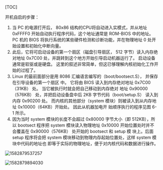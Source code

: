 [TOC]



开机自启的步骤：

1. 当 PC 的电源打开后， 80x86 结构的CPU将自动进入实模式，并从地址 0xFFFF0 开始自动执行程序代码，这个地址通常是 ROM-BIOS 中的地址。 PC 机的 BIOS 将执行系统的某些硬件检测和诊断功能，并在物理地址 0 处开始设置和初始化中断向量。
2. 此后，它将可启动设备的第一个扇区（磁盘引导扇区， 512 字节）读入内存绝对地址 0x7C00 处，并跳转到这个地方开始引导启动机器运行了。 启动设备通常是软驱或是硬盘。 这里的叙述非常简单，但这已够理解内核初始化工作开始的过程了。
3. Linux 的最前面部分是用 8086 汇编语言编写的（boot/bootsect.S）， 并保存在引导设备的第一个扇区
   中。 它将由 BIOS 读入到内存绝对地址 0x7C00（31KB） 处。 当它被执行时就会把自己移动到内存绝对
   地址 0x90000（576KB） 处，并把启动设备盘中后 2KB 字节代码（boot/setup.S） 读入到内存 0x90200 处。
   而内核的其他部分（system 模块）则被读入到从内存地址 0x10000（64KB）开始处。 因此从机器加电开
   始顺序执行的程序见图 6-1 所示。 
4. 因为当时 system 模块的长度不会超过 0x80000 字节大小（即 512KB），所以 bootsect 程序把 system
   模块读入物理地址 0x10000 开始位置处时并不会覆盖在 0x90000（576KB） 处开始的 bootsect 和 setup 模
   块上。后面 setup 程序将会把 system 模块移动到物理内存起始位置处，这样 system 模块中代码的地址也
   即等于实际的物理地址，便于对内核代码和数据进行操作。 

![1582879537257](E:\git-workspace\note\images\linux\linux_0.12\1582879537257.png)



![1582879894030](E:\git-workspace\note\images\linux\linux_0.12\1582879894030.png)

